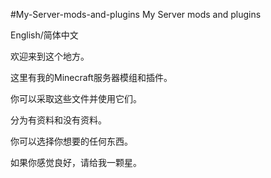 #My-Server-mods-and-plugins
My Server mods and plugins

English/简体中文

欢迎来到这个地方。

这里有我的Minecraft服务器模组和插件。

你可以采取这些文件并使用它们。

分为有资料和没有资料。

你可以选择你想要的任何东西。

如果你感觉良好，请给我一颗星。
